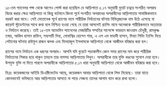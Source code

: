 ১৫-তম প্যানেলর পক্ষ থেকে আগেও পোস্ট করা হয়েছিল যে আড়িপাতা ৫.১৭ অনুযায়ী বুয়েট চত্বরে সংগঠিত অপরাধ বিচার করার ক্ষেত্র আড়িপাতা না কিন্তু বর্তমানে কিংবা পূর্বে সংগঠিত অপরাধের অপরাধীদের আড়িপাতায় সামাজিকভাবে বয়কট করা যাবে। সেই মোতাবেক পূর্বে র‍্যাগের নামে শারীরিক নির্যাতনের ঘটনায় বিভিন্নজনেক নাম উঠে এসেছে যা কারেন্ট স্টুডেন্টদের সাথে কথা বলে নিশ্চিত হওয়া গেছে যে তারা আসলেই র‍্যাগিং নামে অনেককে শারীরিকভাবে অত্যাচার ও নির্যাতন করেছে। তাই ১৫-তম অ্যাডমিন প্যানেলের মেজরিটির সম্মতির সাপেক্ষে ফারহান জাওয়াদ চৌধুরী, রামকৃষ্ণ তন্ময়, আকিব হাসান রাফিন, সব্যসাচী দিব্য, মোবাশ্বির হোসেন শান্ত, এ এস এম মাহাদী হাসান, মিথ্যা শিবিং ট্যাগিং দিয়ে পেটানোর ঘটনায় রাউফুন রাজন ঝলক এবং মিনহাজুল ইসলামকে আড়িপাতা থেকে আজীবন বহিষ্কার করা হল।

র‍্যাগের নামে নির্যাতন এক ধরনের অপরাধ। আপনি যদি বুয়েটে পড়াকালীন কোন সময় র‍্যাগের নাম করে শারীরিক নির্যাতনের শিকার হয়ে থাকুন তাহলে তার নামসহ আড়িপাতায় লিখুন। অপরাধীকে তার যুক্তি খণ্ডনের সুযোগ দেয়া হবে। উপযুক্ত যুক্তি না দিতে পারলে অপরাধীকে আড়িপাতার ৫.১৭ ধারা অনুযায়ী আড়িপাতা থেকে আজীবন বহিষ্কার করা হবে।

বি:দ্র: কয়েকজনের আইডি ডিএক্টিভেটেড আছে, কয়েকজন আবার আড়িপাতা থেকে লিভ নিয়েছে। তারা যাতে কোনভাবেই ভবিষ্যতে আর আড়িপাতায় আসতে না পারে সেজন্য তাদের আগাম ব্যান করে রাখা হলো।
